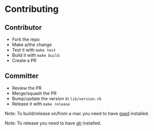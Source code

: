 # Contributing

## Contributor

* Fork the repo
* Make a/the change
* Test it with `make test`
* Build it with `make build`
* Create a PR

## Committer

* Review the PR
* Merge/squash the PR
* Bump/update the version in `lib/version.rb`
* Release it with `make release`

Note: To build/release on/from a mac you need to have [gsed][]
installed.

Note: To release you need to have [gh][] installed.

[gsed]: https://formulae.brew.sh/formula/gnu-sed
[gh]: https://cli.github.com
